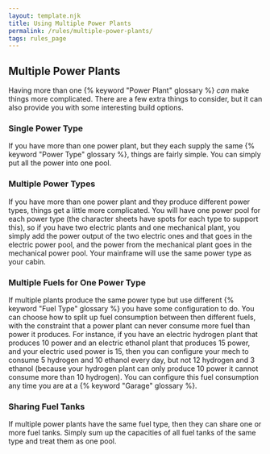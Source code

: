 ```yaml
---
layout: template.njk
title: Using Multiple Power Plants
permalink: /rules/multiple-power-plants/
tags: rules_page
---
```


## Multiple Power Plants
Having more than one {% keyword "Power Plant" glossary %} *can* make things more complicated. There are a few extra things to consider, but it can also provide you with some interesting build options.

### Single Power Type
If you have more than one power plant, but they each supply the same {% keyword "Power Type" glossary %}, things are fairly simple. You can simply put all the power into one pool.

### Multiple Power Types
If you have more than one power plant and they produce different power types, things get a little more complicated. You will have one power pool for each power type (the character sheets have spots for each type to support this), so if you have two electric plants and one mechanical plant, you simply add the power output of the two electric ones and that goes in the electric power pool, and the power from the mechanical plant goes in the mechanical power pool. Your mainframe will use the same power type as your cabin.

### Multiple Fuels for One Power Type
If multiple plants produce the same power type but use different {% keyword "Fuel Type" glossary %} you have some configuration to do. You can choose how to split up fuel consumption between then different fuels, with the constraint that a power plant can never consume more fuel than power it produces. For instance, if you have an electric hydrogen plant that produces 10 power and an electric ethanol plant that produces 15 power, and your electric used power is 15, then you can configure your mech to consume 5 hydrogen and 10 ethanol every day, but not 12 hydrogen and 3 ethanol (because your hydrogen plant can only produce 10 power it cannot consume more than 10 hydrogen). You can configure this fuel consumption any time you are at a {% keyword "Garage" glossary %}.

### Sharing Fuel Tanks
If multiple power plants have the same fuel type, then they can share one or more fuel tanks. Simply sum up the capacities of all fuel tanks of the same type and treat them as one pool.
